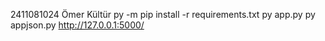 2411081024
Ömer Kültür
py -m pip install -r requirements.txt
py app.py
py appjson.py
http://127.0.0.1:5000/

